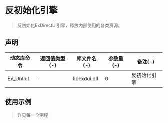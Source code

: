 
# 反初始化引擎

> 反初始化ExDirectUI引擎，释放内部使用的各类资源。

## 声明

|动态库命令   |   返回值类型(-)   |   库文件名(-)   |   参数量(-)   |   备注(-)|
|----|----|----|----|----|
|Ex_UnInit   |   -   |   libexdui.dll   |   0   |   反初始化引擎|


## 使用示例

> 详见每一个例程
